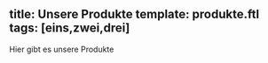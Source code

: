 title: Unsere Produkte
template: produkte.ftl
tags: [eins,zwei,drei]
-----

Hier gibt es unsere Produkte

